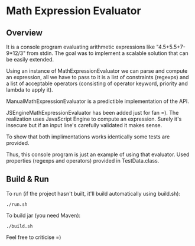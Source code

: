 # Math Expression Evaluator

## Overview

It is a console program evaluating arithmetic expressions like "4.5+5.5+7-9*12/3" from stdin. The goal was to implement a scalable solution that can be easily extended. 

Using an instance of MathExpressionEvaluator we can parse and compute an expression, all we have to pass to it is a list of constraints (regexps) and a list of acceptable operators (consisting of operator keyword, priority and lambda to apply it).

ManualMathExpressionEvaluator is a predictible implementation of the API.

JSEngineMathExpressionEvaluator has been added just for fan =). The realization uses JavaScript Engine to compute an expression. Surely it's insecure but if an input line's carefully validated it makes sense. 

To show that both implimentations works identically some tests are provided.

Thus, this console program is just an example of using that evaluator. Used properties (regexps and operators) provided in TestData.class.

## Build & Run

To run (if the project hasn't built, it'll build automatically using build.sh):

`./run.sh`

To build jar (you need Maven):

`./build.sh`

Feel free to criticise =)
